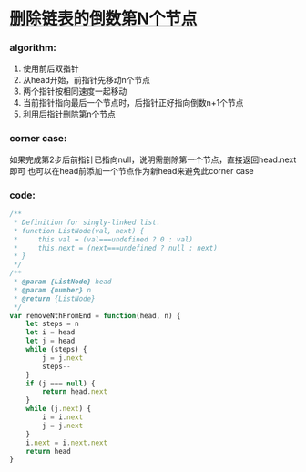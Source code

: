 # [删除链表的倒数第N个节点](https://leetcode-cn.com/leetbook/read/top-interview-questions-easy/xn2925/)

### algorithm:
1. 使用前后双指针
2. 从head开始，前指针先移动n个节点
3. 两个指针按相同速度一起移动
4. 当前指针指向最后一个节点时，后指针正好指向倒数n+1个节点
5. 利用后指针删除第n个节点

### corner case:
如果完成第2步后前指针已指向null，说明需删除第一个节点，直接返回head.next即可
也可以在head前添加一个节点作为新head来避免此corner case

### code: 
```javascript
/**
 * Definition for singly-linked list.
 * function ListNode(val, next) {
 *     this.val = (val===undefined ? 0 : val)
 *     this.next = (next===undefined ? null : next)
 * }
 */
/**
 * @param {ListNode} head
 * @param {number} n
 * @return {ListNode}
 */
var removeNthFromEnd = function(head, n) {
    let steps = n
    let i = head
    let j = head
    while (steps) {
        j = j.next
        steps--
    }
    if (j === null) {
        return head.next
    }
    while (j.next) {
        i = i.next
        j = j.next
    }
    i.next = i.next.next
    return head
}
```
